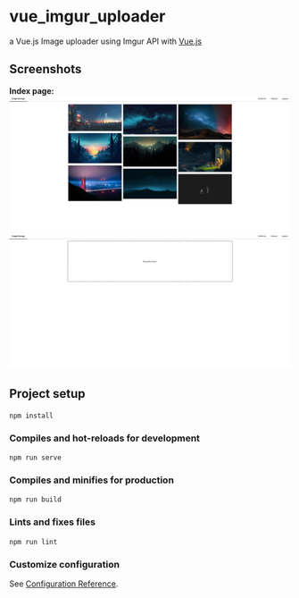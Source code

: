 # vue_imgur_uploader

a Vue.js Image uploader using Imgur API with [Vue.js](https://vuejs.org/) <br />

## Screenshots

**Index page:**
![Image lists page](https://github.com/YRlp98/vue_imgur_uploader/blob/master/src/assets/images/SS1.png)
![Upload page](https://github.com/YRlp98/vue_imgur_uploader/blob/master/src/assets/images/SS2.png)


## Project setup
```
npm install
```

### Compiles and hot-reloads for development
```
npm run serve
```

### Compiles and minifies for production
```
npm run build
```

### Lints and fixes files
```
npm run lint
```

### Customize configuration
See [Configuration Reference](https://cli.vuejs.org/config/).
